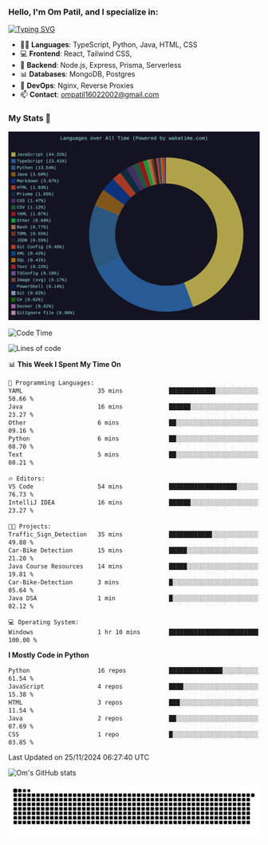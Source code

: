 <h3>Hello, I'm Om Patil, and I specialize in:</h3>

[![Typing SVG](https://readme-typing-svg.demolab.com?font=Fira+Code&pause=1000&color=00F7F6&width=435&lines=Full+Stack+Developer;Node.js+Backend+Developer;React+Frontend+Developer)](https://git.io/typing-svg)

<ul>
  <li>👨‍💻 <strong>Languages</strong>: TypeScript, Python, Java, HTML, CSS</li>
  <li>💻 <strong>Frontend</strong>: React, Tailwind CSS,  </li>
  <li>🦄 <strong>Backend</strong>: Node.js, Express, Prisma, Serverless </li>
  <li>📊 <strong>Databases</strong>: MongoDB, Postgres</li>
  <li>🚀 <strong>DevOps</strong>: Nginx, Reverse Proxies</li>
  <li>📫 <strong>Contact</strong>: <a href="mailto:ompatil16022002@gmail.com">ompatil16022002@gmail.com</a></li>
</ul>


<h3>My Stats 💯</h3>

<img src="wakatime-stats.svg" alt="Wakatime Stats" width="600"/>

<!--  [![Top Langs](https://github-readme-stats.vercel.app/api/top-langs/?username=9OmP&layout=compact&theme=radical)](https://github.com/anuraghazra/github-readme-stats) -->

<!--START_SECTION:waka-->
![Code Time](http://img.shields.io/badge/Code%20Time-108%20hrs%208%20mins-blue)

![Lines of code](https://img.shields.io/badge/From%20Hello%20World%20I%27ve%20Written-1.5%20million%20lines%20of%20code-blue)

📊 **This Week I Spent My Time On** 

```text
💬 Programming Languages: 
YAML                     35 mins             █████████████░░░░░░░░░░░░   50.66 % 
Java                     16 mins             ██████░░░░░░░░░░░░░░░░░░░   23.27 % 
Other                    6 mins              ██░░░░░░░░░░░░░░░░░░░░░░░   09.16 % 
Python                   6 mins              ██░░░░░░░░░░░░░░░░░░░░░░░   08.70 % 
Text                     5 mins              ██░░░░░░░░░░░░░░░░░░░░░░░   08.21 % 

🔥 Editors: 
VS Code                  54 mins             ███████████████████░░░░░░   76.73 % 
IntelliJ IDEA            16 mins             ██████░░░░░░░░░░░░░░░░░░░   23.27 % 

🐱‍💻 Projects: 
Traffic_Sign_Detection   35 mins             ████████████░░░░░░░░░░░░░   49.88 % 
Car-Bike Detection       15 mins             █████░░░░░░░░░░░░░░░░░░░░   21.20 % 
Java Course Resources    14 mins             █████░░░░░░░░░░░░░░░░░░░░   19.81 % 
Car-Bike-Detection       3 mins              █░░░░░░░░░░░░░░░░░░░░░░░░   05.64 % 
Java DSA                 1 min               █░░░░░░░░░░░░░░░░░░░░░░░░   02.12 % 

💻 Operating System: 
Windows                  1 hr 10 mins        █████████████████████████   100.00 % 
```

**I Mostly Code in Python** 

```text
Python                   16 repos            ███████████████░░░░░░░░░░   61.54 % 
JavaScript               4 repos             ████░░░░░░░░░░░░░░░░░░░░░   15.38 % 
HTML                     3 repos             ███░░░░░░░░░░░░░░░░░░░░░░   11.54 % 
Java                     2 repos             ██░░░░░░░░░░░░░░░░░░░░░░░   07.69 % 
CSS                      1 repo              █░░░░░░░░░░░░░░░░░░░░░░░░   03.85 % 
```




 Last Updated on 25/11/2024 06:27:40 UTC
<!--END_SECTION:waka-->

![Om's GitHub stats](https://github-readme-stats.vercel.app/api?username=9OmP&show_icons=true&theme=radical)

![snake gif](https://github.com/9OmP/9OmP/blob/output/github-contribution-grid-snake-dark.svg)



